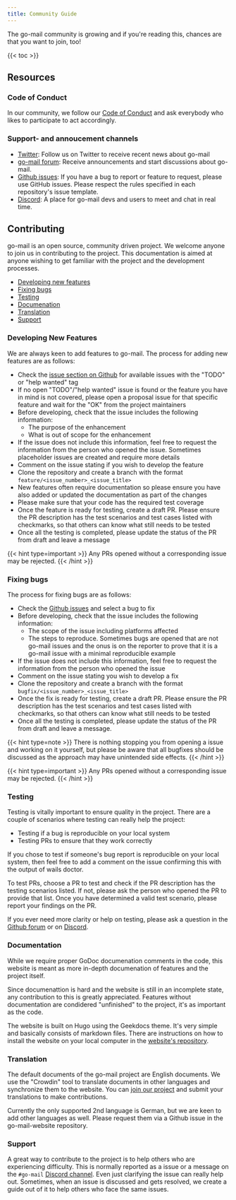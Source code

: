 ```yaml
---
title: Community Guide
---
```


The go-mail community is growing and if you're reading this, chances are that you want to join, too!

{{< toc >}}

## Resources

### Code of Conduct

In our community, we follow our [Code of Conduct](https://github.com/wneessen/go-mail/blob/main/CODE_OF_CONDUCT.md) and
ask everybody who likes to participate to act accordingly.

### Support- and annoucement channels

* [Twitter](https://twitter.com/gomail_dev): Follow us on Twitter to receive recent news about go-mail
* [go-mail forum](https://github.com/wneessen/go-mail/discussions): Receive announcements and 
  start discussions about go-mail.
* [Github issues](https://github.com/wneessen/go-mail/issues): If you have a bug to report or feature to request, please 
  use GitHub issues. Please respect the rules specified in each repository's issue template.
* [Discord](https://discord.gg/zSUeBrsFPB): A place for go-mail devs and users to meet and chat in real time.

## Contributing

go-mail is an open source, community driven project. We welcome anyone to join us in contributing to the project. This
documentation is aimed at anyone wishing to get familiar with the project and the development processes.

* [Developing new features](#developing-new-features)
* [Fixing bugs](#fixing-bugs)
* [Testing](#testing)
* [Documenation](#documentation)
* [Translation](#translation)
* [Support](#support)

<!-- https://crwd.in/go-mail //-->

### Developing New Features

We are always keen to add features to go-mail. The process for adding new features are as follows:

* Check the [issue section on Github](https://github.com/wneessen/go-mail/issues) for available issues with the "TODO"
  or "help wanted" tag
* If no open "TODO"/"help wanted" issue is found or the feature you have in mind is not covered, please open a proposal
  issue for that specific feature and wait for the "OK" from the project maintainers
* Before developing, check that the issue includes the following information:
  * The purpose of the enhancement 
  * What is out of scope for the enhancement 
* If the issue does not include this information, feel free to request the information from the person who opened the
  issue. Sometimes placeholder issues are created and require more details
* Comment on the issue stating if you wish to develop the feature
* Clone the repository and create a branch with the format `feature/<issue_number>_<issue_title>`
* New features often require documentation so please ensure you have also added or updated the documentation as part of
  the changes
* Please make sure that your code has the required test coverage
* Once the feature is ready for testing, create a draft PR. Please ensure the PR description has the test scenarios and
  test cases listed with checkmarks, so that others can know what still needs to be tested
* Once all the testing is completed, please update the status of the PR from draft and leave a message

{{< hint type=important >}}
Any PRs opened without a corresponding issue may be rejected.
{{< /hint >}}

### Fixing bugs

The process for fixing bugs are as follows:

* Check the [Github issues](https://github.com/wneessen/go-mail/issues) and select a bug to fix
* Before developing, check that the issue includes the following information:
  * The scope of the issue including platforms affected
  * The steps to reproduce. Sometimes bugs are opened that are not go-mail issues and the onus is on the reporter to prove
    that it is a go-mail issue with a minimal reproducible example
* If the issue does not include this information, feel free to request the information from the person who opened the
  issue
* Comment on the issue stating you wish to develop a fix
* Clone the repository and create a branch with the format `bugfix/<issue_number>_<issue_title>`
* Once the fix is ready for testing, create a draft PR. Please ensure the PR description has the test scenarios and test
  cases listed with checkmarks, so that others can know what still needs to be tested 
* Once all the testing is completed, please update the status of the PR from draft and leave a message.

{{< hint type=note >}}
There is nothing stopping you from opening a issue and working on it yourself, but please be aware that all bugfixes
should be discussed as the approach may have unintended side effects.
{{< /hint >}}
  
{{< hint type=important >}}
Any PRs opened without a corresponding issue may be rejected.
{{< /hint >}}


### Testing

Testing is vitally important to ensure quality in the project. There are a couple of scenarios where testing can really
help the project:

* Testing if a bug is reproducible on your local system
* Testing PRs to ensure that they work correctly

If you chose to test if someone's bug report is reproducible on your local system, then feel free to add a comment on
the issue confirming this with the output of wails doctor.

To test PRs, choose a PR to test and check if the PR description has the testing scenarios listed. If not, please ask
the person who opened the PR to provide that list. Once you have determined a valid test scenario, please report your
findings on the PR.

If you ever need more clarity or help on testing, please ask a question in
the [Github forum](https://github.com/wneessen/go-mail/discussions) or on [Discord](https://discord.gg/zSUeBrsFPB).

### Documentation

While we require proper GoDoc documenation comments in the code, this website is meant as more in-depth documenation
of features and the project itself.

Since documenattion is hard and the website is still in an incomplete state, any contribution to this is greatly
appreciated. Features without documentation are condidered "unfinished" to the project, it's as important as the code.

The website is built on Hugo using the Geekdocs theme. It's very simple and basically consists of markdown files. There
are instructions on how to install the website on your local computer in
the [website's repository](https://github.com/wneessen/go-mail-website).

### Translation

The default documents of the go-mail project are English documents. We use the "Crowdin" tool to translate documents in
other languages and synchronize them to the website. You can [join our project](https://crwd.in/go-mail) and submit 
your translations to make contributions.

Currently the only supported 2nd language is German, but we are keen to add other languages as well. Please request
them via a Github issue in the go-mail-website repository.

### Support

A great way to contribute to the project is to help others who are experiencing difficulty. This is normally reported as
a issue or a message on the `#go-mail` [Discord channel](https://discord.gg/zSUeBrsFPB). Even just clarifying the issue
can really help out. Sometimes, when an issue is discussed and gets resolved, we create a guide out of it to help others
who face the same issues.

